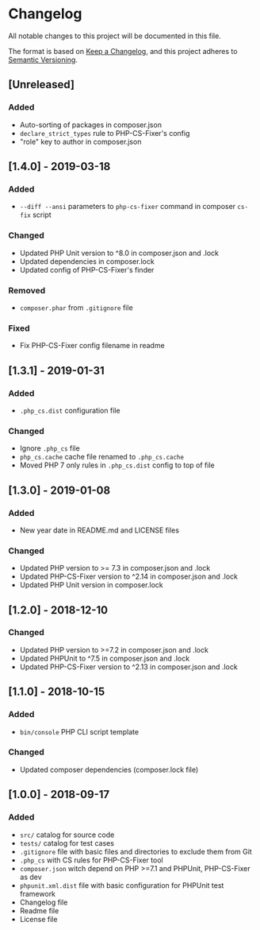 # Changelog

All notable changes to this project will be documented in this file.

The format is based on [Keep a Changelog](https://keepachangelog.com/en/1.0.0/),
and this project adheres to [Semantic Versioning](https://semver.org/spec/v2.0.0.html).

## [Unreleased]
### Added
- Auto-sorting of packages in composer.json
- `declare_strict_types` rule to PHP-CS-Fixer's config
- "role" key to author in composer.json

## [1.4.0] - 2019-03-18
### Added
- `--diff --ansi` parameters to `php-cs-fixer` command in composer `cs-fix` script

### Changed
- Updated PHP Unit version to ^8.0 in composer.json and .lock
- Updated dependencies in composer.lock
- Updated config of PHP-CS-Fixer's finder

### Removed
- `composer.phar` from `.gitignore` file

### Fixed
- Fix PHP-CS-Fixer config filename in readme

## [1.3.1] - 2019-01-31
### Added
- `.php_cs.dist` configuration file

### Changed
- Ignore `.php_cs` file
- `php_cs.cache` cache file renamed to `.php_cs.cache`
- Moved PHP 7 only rules in `.php_cs.dist` config to top of file

## [1.3.0] - 2019-01-08
### Added
- New year date in README.md and LICENSE files

### Changed
- Updated PHP version to >= 7.3 in composer.json and .lock
- Updated PHP-CS-Fixer version to ^2.14 in composer.json and .lock
- Updated PHP Unit version in composer.lock

## [1.2.0] - 2018-12-10
### Changed
- Updated PHP version to >=7.2 in composer.json and .lock
- Updated PHPUnit to ^7.5 in composer.json and .lock
- Updated PHP-CS-Fixer version to ^2.13 in composer.json and .lock

## [1.1.0] - 2018-10-15
### Added
- `bin/console` PHP CLI script template

### Changed
- Updated composer dependencies (composer.lock file)

## [1.0.0] - 2018-09-17
### Added
- `src/` catalog for source code
- `tests/` catalog for test cases
- `.gitignore` file with basic files and directories to exclude them from Git
- `.php_cs` with CS rules for PHP-CS-Fixer tool
- `composer.json` witch depend on PHP >=7.1 and PHPUnit, PHP-CS-Fixer as dev
- `phpunit.xml.dist` file with basic configuration for PHPUnit test framework
- Changelog file
- Readme file
- License file
